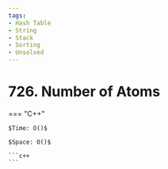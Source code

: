 ```yaml
---
tags:
- Hash Table
- String
- Stack
- Sorting
- Unsolved
---
```



# 726. Number of Atoms

=== "C++"

    $Time: O()$

    $Space: O()$

    ```c++
    ```